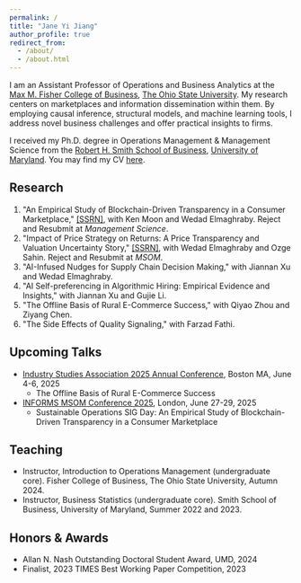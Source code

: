 ```yaml
---
permalink: /
title: "Jane Yi Jiang"
author_profile: true
redirect_from: 
  - /about/
  - /about.html
---
```


I am an Assistant Professor of Operations and Business Analytics at the [Max M. Fisher College of Business](https://fisher.osu.edu), [The Ohio State University](https://www.osu.edu). My research centers on marketplaces and information dissemination within them. By employing causal inference, structural models, and machine learning tools, I address novel business challenges and offer practical insights to firms. 

I received my Ph.D. degree in Operations Management & Management Science from the [Robert H. Smith School of Business](https://www.rhsmith.umd.edu), [University of Maryland](https://umd.edu). You may find my CV [here](http://jiangyijane.github.io/files/cv_June2024.pdf).


Research
------
1.	"An Empirical Study of Blockchain-Driven Transparency in a Consumer Marketplace," [[SSRN]](https://papers.ssrn.com/sol3/papers.cfm?abstract_id=4560414), with Ken Moon and Wedad Elmaghraby. Reject and Resubmit at <i>Management Science</i>.
2. "Impact of Price Strategy on Returns: A Price Transparency and Valuation Uncertainty Story," [[SSRN]](https://papers.ssrn.com/sol3/papers.cfm?abstract_id=4893185), with Wedad Elmaghraby and Ozge Sahin. Reject and Resubmit at <i>MSOM</i>.
3. "AI-Infused Nudges for Supply Chain Decision Making," with Jiannan Xu and Wedad Elmaghraby.
4. "AI Self-preferencing in Algorithmic Hiring: Empirical Evidence and Insights," with Jiannan Xu and Gujie Li.
5. "The Offline Basis of Rural E-Commerce Success," with Qiyao Zhou and Ziyang Chen.
6. "The Side Effects of Quality Signaling," with Farzad Fathi.


Upcoming Talks
------
- [Industry Studies Association 2025 Annual Conference](https://www.industrystudies.org/isa-2025-conference-information-2), Boston MA, June 4-6, 2025
  - The Offline Basis of Rural E-Commerce Success
- [INFORMS MSOM Conference 2025](https://www.london.edu/faculty-and-research/management-science-and-operations/msom-conference-2025), London, June 27-29, 2025
  - Sustainable Operations SIG Day: An Empirical Study of Blockchain-Driven Transparency in a Consumer Marketplace

Teaching
------
-	Instructor, Introduction to Operations Management (undergraduate core). Fisher College of Business, The Ohio State University, Autumn 2024.
-	Instructor, Business Statistics (undergraduate core). Smith School of Business, University of Maryland, Summer 2022 and 2023.

Honors & Awards
------
- Allan N. Nash Outstanding Doctoral Student Award, UMD, 2024
- Finalist, 2023 TIMES Best Working Paper Competition, 2023
